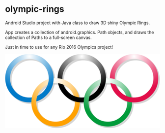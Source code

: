 # olympic-rings
Android Studio project with Java class to draw 3D shiny Olympic Rings.

App creates a collection of android.graphics. Path objects, and draws the collection of Paths to a full-screen canvas.

Just in time to use for any Rio 2016 Olympics project! 


![alt text](screenshots/olympic_rings.png "Olympic Rings image")
